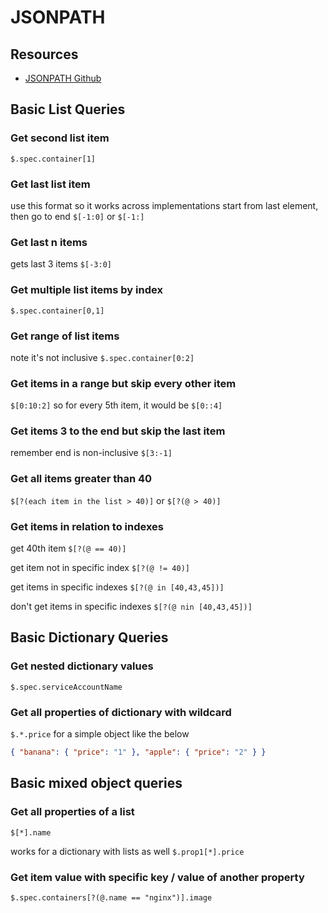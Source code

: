 # JSONPATH

## Resources
- [JSONPATH Github](https://github.com/json-path/JsonPath)

## Basic List Queries

### Get second list item
`$.spec.container[1]`

### Get last list item
use this format so it works across implementations
start from last element, then go to end
`$[-1:0]` or `$[-1:]`

### Get last n items
gets last 3 items
`$[-3:0]`

### Get multiple list items by index
`$.spec.container[0,1]`

### Get range of list items
note it's not inclusive
`$.spec.container[0:2]`

### Get items in a range but skip every other item
`$[0:10:2]`
so for every 5th item, it would be `$[0::4]`

### Get items 3 to the end but skip the last item
remember end is non-inclusive
`$[3:-1]`

### Get all items greater than 40
`$[?(each item in the list > 40)]`
or
`$[?(@ > 40)]`

### Get items in relation to indexes
get 40th item
`$[?(@ == 40)]`

get item not in specific index
`$[?(@ != 40)]`

get items in specific indexes
`$[?(@ in [40,43,45])]`

don't get items in specific indexes
`$[?(@ nin [40,43,45])]`

## Basic Dictionary Queries

### Get nested dictionary values
`$.spec.serviceAccountName`

### Get all properties of dictionary with wildcard
`$.*.price` for a simple object like the below
```json
{ "banana": { "price": "1" }, "apple": { "price": "2" } }
```

## Basic mixed object queries

### Get all properties of a list
`$[*].name`

works for a dictionary with lists as well
`$.prop1[*].price`

### Get item value with specific key / value of another property
`$.spec.containers[?(@.name == "nginx")].image`